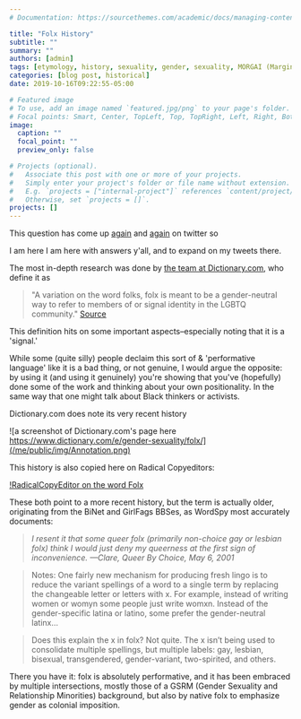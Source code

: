 ```yaml
---
# Documentation: https://sourcethemes.com/academic/docs/managing-content/

title: "Folx History"
subtitle: ""
summary: ""
authors: [admin]
tags: [etymology, history, sexuality, gender, sexuality, MORGAI (Marginalized Orientations, Relationships, Gender identities, And Intersex)]
categories: [blog post, historical]
date: 2019-10-16T09:22:55-05:00

# Featured image
# To use, add an image named `featured.jpg/png` to your page's folder.
# Focal points: Smart, Center, TopLeft, Top, TopRight, Left, Right, BottomLeft, Bottom, BottomRight.
image:
  caption: ""
  focal_point: ""
  preview_only: false

# Projects (optional).
#   Associate this post with one or more of your projects.
#   Simply enter your project's folder or file name without extension.
#   E.g. `projects = ["internal-project"]` references `content/project/deep-learning/index.md`.
#   Otherwise, set `projects = []`.
projects: []
---
```

This question has come up [again](https://twitter.com/SpookyColbert/status/1158553063688290304) and [again](https://twitter.com/MalBlum/status/1184287339977302016) on twitter so

I am here I am here with answers y'all, and to expand on my tweets there.

The most in-depth research was done by [the team at Dictionary.com](https://www.dictionary.com/e/gender-sexuality/folx/), who define it as

> "A variation on the word folks, folx is meant to be a gender-neutral way to refer to members of or signal identity in the LGBTQ community." [Source](https://www.dictionary.com/e/gender-sexuality/folx/)

This definition hits on some important aspects–especially noting that it is a 'signal.'

While some (quite silly) people declaim this sort of \& 'performative language' like it is a bad thing, or not genuine, I would argue the opposite: by using it (and using it genuinely) you're showing that you've (hopefully) done some of the work and thinking about your own positionality. In the same way that one might talk about Black thinkers or activists.

Dictionary.com does note its very recent history

![a screenshot of Dictionary.com's page here https://www.dictionary.com/e/gender-sexuality/folx/](/me/public/img/Annotation.png)

This history is also copied here on Radical Copyeditors:

[!RadicalCopyEditor on the word Folx](/me/static/img/RadicalCopyeditorREFolx.jpg)

These both point to a more recent history, but the term is actually older, originating from the BiNet and GirlFags BBSes, as WordSpy most accurately documents:

> *I resent it that some queer folx (primarily non-choice gay or lesbian folx) think I would just deny my queerness at the first sign of inconvenience. —Clare, Queer By Choice, May 6, 2001*

> Notes: One fairly new mechanism for producing fresh lingo is to reduce the variant spellings of a word to a single term by replacing the changeable letter or letters with x. For example, instead of writing women or womyn some people just write womxn. Instead of the gender-specific latina or latino, some prefer the gender-neutral latinx…

> Does this explain the x in folx? Not quite. The x isn’t being used to consolidate multiple spellings, but multiple labels: gay, lesbian, bisexual, transgendered, gender-variant, two-spirited, and others.

There you have it: folx is absolutely performative, and it has been embraced by multiple intersections, mostly those of a GSRM (Gender Sexuality and Relationship Minorities) background, but also by native folx to emphasize gender as colonial imposition.